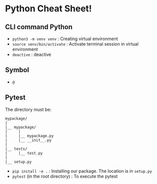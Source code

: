 # Python Cheat Sheet!

## CLI command Python
- `python3 -m venv venv` : Creating virtual environment
- `source venv/bin/activate` : Activate terminal session in virtual environment
- `deactive` : deactive

## Symbol
- `@`

## Pytest
The directory must be:
```
mypackage/
|
|__ mypackage/
|     |
|     |__ mypackage.py
|     |__ __init__.py
|
|__ tests/
|     |__ test.py
|
|__ setup.py
```
- `pip install -e .` : Installing our package. The location is in `setup.py`
- `pytest` (in the root directory) : To execute the pytest